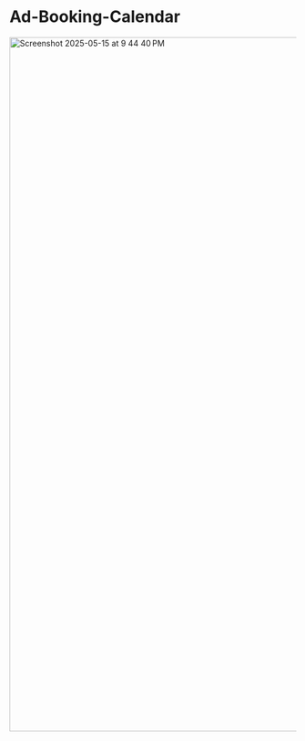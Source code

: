 # Ad-Booking-Calendar

<img width="1217" alt="Screenshot 2025-05-15 at 9 44 40 PM" src="https://github.com/user-attachments/assets/d97ce8e9-cf68-489d-a244-555e2a66130a" />
